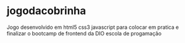 # jogodacobrinha
Jogo desenvolvido em html5 css3 javascript para colocar em pratica e finalizar o bootcamp de frontend da DIO escola de progamação
